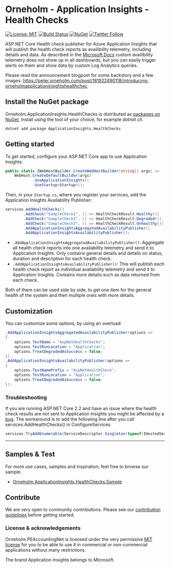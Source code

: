 # Orneholm - Application Insights - Health Checks

[![License: MIT](https://img.shields.io/badge/License-MIT-orange.svg)](https://opensource.org/licenses/MIT)
[![Build Status](https://dev.azure.com/orneholm/Orneholm.ApplicationInsights/_apis/build/status/Orneholm.ApplicationInsights?branchName=master)](https://dev.azure.com/orneholm/Orneholm.ApplicationInsights/_build/latest?definitionId=5&branchName=master)
[![NuGet](https://img.shields.io/nuget/v/Orneholm.ApplicationInsights.HealthChecks.svg)](https://www.nuget.org/packages/Orneholm.ApplicationInsights.HealthChecks/)
[![Twitter Follow](https://img.shields.io/badge/Twitter-@PeterOrneholm-blue.svg?logo=twitter)](https://twitter.com/PeterOrneholm)

ASP.NET Core Health check publisher for Azure Application Insights that will publish the health check reports as availibility telemetry, including details and data.
As described in the [Microsoft Docs](https://docs.microsoft.com/en-us/azure/azure-monitor/app/monitor-web-app-availability#alert-on-custom-analytics-queries) custom availibility telemetry does not show up in all dashboards, but you can easily trigger alerts on them and show data by custom Log Analytics queries.

Please read the announcement blogpost for some backstory and a few images:
https://peter.orneholm.com/post/181922490118/introducing-orneholmapplicationinsightshealthchec

## Install the NuGet package

Orneholm.ApplicationInsights.HealthChecks is distributed as [packages on NuGet](https://www.nuget.org/profiles/PeterOrneholm), install using the tool of your choice, for example _dotnet cli_.

```console
dotnet add package ApplicationInsights.HealthChecks
```

## Getting started

To get started, configure your ASP.NET Core app to use Application Insights:

```csharp
public static IWebHostBuilder CreateWebHostBuilder(string[] args) =>
    WebHost.CreateDefaultBuilder(args)
            .UseApplicationInsights()
            .UseStartup<Startup>();
```

Then, in your `Startup.cs`, where you register your services, add the Application Insights Availability Publisher:

```csharp
services.AddHealthChecks()
        .AddCheck("SampleCheck1", () => HealthCheckResult.Healthy())
        .AddCheck("SampleCheck2", () => HealthCheckResult.Degraded())
        .AddCheck("SampleCheck3", () => HealthCheckResult.Unhealthy())
        .AddApplicationInsightsAggregatedAvailabilityPublisher()
        .AddApplicationInsightsAvailabilityPublisher();
```

- `.AddApplicationInsightsAggregatedAvailabilityPublisher()`: Aggregate all health check reports into one availability telemetry and send it to Application Insights. Only contains general details and details on status, duration and description for each health check.
- `.AddApplicationInsightsAvailabilityPublisher()`: This will publish each health check report as individual availability telemetry and send it to Application Insights. Contains more details such as data returned from each check.

Both of them can be used side by side, to get one item for the general health of the system and then multiple ones with more details.

## Customization

You can customize some options, by using an overload:

```csharp
.AddApplicationInsightsAggregatedAvailabilityPublisher(options =>
{
    options.TestName = "AspNetHealthChecks";
    options.TestRunLocation = "Application";
    options.TreatDegradedAsSuccess = false;
})
.AddApplicationInsightsAvailabilityPublisher(options =>
{
    options.TestNamePrefix = "AspNetHealthCheck";
    options.TestRunLocation = "Application";
    options.TreatDegradedAsSuccess = false;
});
```
### Troubleshooting
If you are running ASP.NET Core 2.2 and have an issue where the health check results are not sent to Application Insights you might be affected by a [bug](https://github.com/aspnet/Extensions/issues/639).
The workaround is to add the following line after you call services.AddHealthChecks() in ConfigureServices

```csharp
services.TryAddEnumerable(ServiceDescriptor.Singleton(typeof(IHostedService), typeof(HealthCheckPublisherOptions).Assembly.GetType("Microsoft.Extensions.Diagnostics.HealthChecks.HealthCheckPublisherHostedService")));
```

---

## Samples & Test

For more use cases, samples and inspiration; feel free to browse our sample.

- [Orneholm.ApplicationInsights.HealthChecks.Sample](samples/Orneholm.ApplicationInsights.HealthChecks.Sample)

## Contribute

We are very open to community contributions.
Please see our [contribution guidelines](CONTRIBUTING.md) before getting started.

### License & acknowledgements

Orneholm.PEAccountingNet is licensed under the very permissive [MIT license](https://opensource.org/licenses/MIT) for you to be able to use it in commercial or non-commercial applications without many restrictions.

The brand Application Insights belongs to Microsoft.
